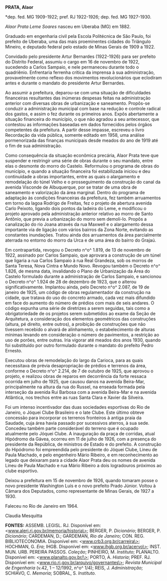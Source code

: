 **PRATA, Alaor**

\*dep. fed. MG 1909-1922; pref. RJ 1922-1926; dep. fed. MG 1927-1930.

*Alaor Prata Leme Soares* nasceu em Uberaba (MG) em 1882.

Graduado em engenharia civil pela Escola Politécnica de São Paulo, foi
prefeito de Uberaba, uma das mais proeminentes cidades do Triângulo
Mineiro, e deputado federal pelo estado de Minas Gerais de 1909 a 1922.

Convidado pelo presidente Artur Bernardes (1922-1926) para ser prefeito
do Distrito Federal, assumiu o cargo em 16 de novembro de 1922,
sucedendo a Carlos Sampaio, e nele permaneceu durante todo o quadriênio.
Enfrentaria ferrenha crítica da imprensa à sua administração,
provavelmente como reflexo dos movimentos revolucionários que eclodiram
antes e durante o mandato do presidente Artur Bernardes.

Ao assumir a prefeitura, deparou-se com uma situação de dificuldades
financeiras resultantes das inúmeras despesas feitas na administração
anterior com diversas obras de urbanização e saneamento. Propôs-se
conduzir a administração municipal com base na redução e controle
radical dos gastos, e assim o fez durante os primeiros anos. Expôs
abertamente a situação financeira do município, o que não agradou a seu
antecessor, que contestou as informações baseadas em dados fornecidos
pelos órgãos competentes da prefeitura. A partir desse impasse, escreveu
o livro Recordação da vida pública, somente editado em 1958, uma análise
pormenorizada das finanças municipais desde meados do ano de 1919 até o
fim de sua administração.

Como consequência da situação econômica precária, Alaor Prata teve que
suspender e restringir uma série de obras durante o seu mandato, entre
elas o desmonte do morro do Castelo. Reformulou o programa de obras do
município, e quando a situação financeira foi estabilizada iniciou e deu
continuidade a obras importantes, entre as quais o alargamento e
remodelação do túnel Velho e o prosseguimento da construção do canal da
avenida Visconde de Albuquerque, por se tratar de uma obra de saneamento
e valorização da área marginal. Dentro do programa de adaptação às
condições financeiras da prefeitura, fez também arruamentos em torno da
lagoa Rodrigo de Freitas, fez o projeto de abertura avenida Carlo
Peixoto, ligando dois pontos da ladeira do Leme, e modificou o projeto
aprovado pela administração anterior relativo ao morro de Santo Antônio,
que previa a urbanização do morro sem demoli-lo. Propôs a canalização do
rio Joana através da rua Maxwell e o alargamento dessa importante via de
ligação com vários bairros da Zona Norte, evitando as constantes
inundações. Tratou ainda dos arruamentos da área parcialmente aterrada
no entorno do morro da Urca e de uma área do bairro do Grajaú.

Em contrapartida, revogou o Decreto n^o^ 1.819, de 13 de novembro de
1922, assinado por Carlos Sampaio, que aprovara a construção de um túnel
que ligaria a rua Carlos Sampaio à rua Real Grandeza, sob os morros de
Santa Teresa, Nova Cintra e Mundo Novo. Revogou também o Decreto n^o^
1.826, de mesma data, invalidando o Plano de Urbanização da Área do
Castelo formulado durante a administração de Carlos Sampaio, e sancionou
o Decreto n^o^ 1.924 de 28 de dezembro de 1923, que o alterou
significativamente. Implantou ainda, pelo Decreto n^o^ 2.087, de 19 de
janeiro de 1925, um código de obras regulamentador da construção na
cidade, que tratava do uso do concreto armado, cada vez mais difundido
em face do aumento do número de prédios com mais de seis andares. O
código expunha uma série de diretrizes a serem seguidas, tais como a
obrigatoriedade de os projetos serem submetidos ao exame da Seção de
Arquitetura, a consideração dos elementos geométricos das construções
(altura, pé direito, entre outros), a proibição de construções que não
tivessem recebido o alvará de alinhamento, o estabelecimento de alturas
mínimas levando em consideração o número de pavimentos, a restrição ao
uso de porões, entre outras. Iria vigorar até meados dos anos 1930,
quando foi substituído por outro formulado durante o mandato do prefeito
Pedro Ernesto.

Executou obras de remodelação do largo da Carioca, para as quais
necessitava de prévia desapropriação de prédios e terrenos da área,
conforme o Decreto n^o^ 2.214, de 7 de outubro de 1925, que aprovou o
projeto, e realizou obras de reparos em decorrência da forte ressaca
ocorrida em julho de 1925, que causou danos na avenida Beira-Mar,
principalmente na altura da rua do Russel, na enseada formada pela
interseção da avenida Rui Barbosa com a avenida Beira-Mar e na avenida
Atlântica, nos trechos entre as ruas Santa Clara e Xavier da Silveira.

Foi um intenso incentivador das duas sociedades esportivas do Rio de
Janeiro, o Jóquei Clube Brasileiro e o Iate Clube. Este último obteve
concessão para incorporar os terrenos fronteiros à antiga praia da
Saudade, cuja área havia passado por sucessivos aterros, à sua sede.
Concedeu também parte considerável do terreno que é ocupado atualmente
pelo Jóquei Clube. A inauguração da praça de corridas, atual Hipódromo
da Gávea, ocorreu em 11 de julho de 1926, com a presença do presidente
da República, de ministros de Estado e do prefeito. A construção do
Hipódromo foi empreendida pelo presidente do Jóquei Clube, Lineu de
Paula Machado, e pelo engenheiro Mário Ribeiro, e em reconhecimento ao
legado que deixaram para a cidade Alaor Prata deu os nomes de avenida
Lineu de Paula Machado e rua Mário Ribeiro a dois logradouros próximos
ao clube esportivo.

Deixou a prefeitura em 15 de novembro de 1926, quando tomaram posse o
novo presidente Washington Luís e o novo prefeito Prado Júnior. Voltou à
Câmara dos Deputados, como representante de Minas Gerais, de 1927 a
1930.

Faleceu no Rio de Janeiro em 1964.

Claudia Mesquitta

**FONTES:** ASSEMB. LEGISL. RJ. Disponível em:
\<www.alerj.rj.gov.br/memoria/historia\>; BERGER, P. *Dicionário*;
BERGER, P. *Dicionário*; CARDEMAN, D.; GARDEMAN, *Rio de Janeiro*; CON.
REG. BIBLIOTECONOMIA. Disponível em: \<www.crb3.org.br/carreira\>;
HOCHMAN, G. *Era*; IHGB. Disponível em: \<www.ihgb.org.br/acervo\>;
INST. MUN. URB. PEREIRA PASSOS. *Coleção*; PINHEIRO, M. *Instituto*;
PLANALTO. Disponível em: \<www.planalto.gov.br/\>; PORTO, A. *Historia*;
PREF. RJ. Disponível em: \<www.rio.rj.gov.br/arquivo/governantes\>;
*Revista Municipal de Engenharia* (v.42, 1 – 12/1992, n^o^ 1/4); REIS,
J. *Administração*; SCHIAVO, C. *Memoria*; SOBRAL, S. *Instituto.*
